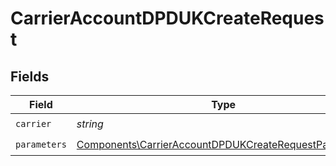 # CarrierAccountDPDUKCreateRequest


## Fields

| Field                                                                                                                          | Type                                                                                                                           | Required                                                                                                                       | Description                                                                                                                    | Example                                                                                                                        |
| ------------------------------------------------------------------------------------------------------------------------------ | ------------------------------------------------------------------------------------------------------------------------------ | ------------------------------------------------------------------------------------------------------------------------------ | ------------------------------------------------------------------------------------------------------------------------------ | ------------------------------------------------------------------------------------------------------------------------------ |
| `carrier`                                                                                                                      | *string*                                                                                                                       | :heavy_check_mark:                                                                                                             | N/A                                                                                                                            | dpd_uk                                                                                                                         |
| `parameters`                                                                                                                   | [Components\CarrierAccountDPDUKCreateRequestParameters](../../Models/Components/CarrierAccountDPDUKCreateRequestParameters.md) | :heavy_check_mark:                                                                                                             | N/A                                                                                                                            |                                                                                                                                |